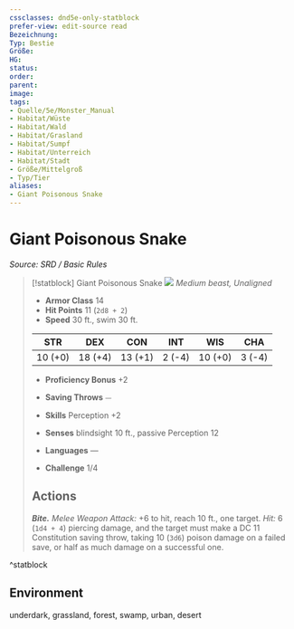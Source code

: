 ```yaml
---
cssclasses: dnd5e-only-statblock
prefer-view: edit-source read
Bezeichnung: 
Typ: Bestie
Größe: 
HG: 
status:
order:
parent:
image: 
tags:
- Quelle/5e/Monster_Manual
- Habitat/Wüste
- Habitat/Wald
- Habitat/Grasland
- Habitat/Sumpf
- Habitat/Unterreich
- Habitat/Stadt
- Größe/Mittelgroß
- Typ/Tier
aliases:
- Giant Poisonous Snake
---
```

# Giant Poisonous Snake
*Source: SRD / Basic Rules*  

> [!statblock] Giant Poisonous Snake
> ![](compendium/bestiary/beast/token/giant-poisonous-snake.png#token)
> *Medium beast, Unaligned*
> 
> - **Armor Class** 14 
> - **Hit Points** 11 (`2d8 + 2`)
> - **Speed** 30 ft., swim 30 ft.
> 
> |STR|DEX|CON|INT|WIS|CHA|
> |:---:|:---:|:---:|:---:|:---:|:---:|
> |10 (+0)|18 (+4)|13 (+1)| 2 (-4)|10 (+0)| 3 (-4)|
> 
> - **Proficiency Bonus** +2
> - **Saving Throws** ⏤
> - **Skills** Perception +2
> - **Senses** blindsight 10 ft., passive Perception 12
> 
> - **Languages** —
> - **Challenge** 1/4
> 
> ## Actions
> 
> ***Bite.*** *Melee Weapon Attack:* +6 to hit, reach 10 ft., one target. *Hit:* 6 (`1d4 + 4`) piercing damage, and the target must make a DC 11 Constitution saving throw, taking 10 (`3d6`) poison damage on a failed save, or half as much damage on a successful one.

^statblock

## Environment

underdark, grassland, forest, swamp, urban, desert